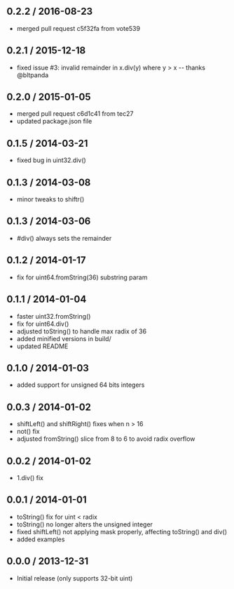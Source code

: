 ## 0.2.2 / 2016-08-23

- merged pull request c5f32fa from vote539

## 0.2.1 / 2015-12-18

- fixed issue #3: invalid remainder in x.div(y) where y > x -- thanks @bltpanda

## 0.2.0 / 2015-01-05

- merged pull request c6d1c41 from tec27
- updated package.json file

## 0.1.5 / 2014-03-21

- fixed bug in uint32.div()

## 0.1.3 / 2014-03-08

- minor tweaks to shiftr()

## 0.1.3 / 2014-03-06

- #div() always sets the remainder

## 0.1.2 / 2014-01-17

- fix for uint64.fromString(36) substring param

## 0.1.1 / 2014-01-04

- faster uint32.fromString()
- fix for uint64.div()
- adjusted toString() to handle max radix of 36
- added minified versions in build/
- updated README

## 0.1.0 / 2014-01-03

- added support for unsigned 64 bits integers

## 0.0.3 / 2014-01-02

- shiftLeft() and shiftRight() fixes when n > 16
- not() fix
- adjusted fromString() slice from 8 to 6 to avoid radix overflow

## 0.0.2 / 2014-01-02

- 1.div() fix

## 0.0.1 / 2014-01-01

- toString() fix for uint < radix
- toString() no longer alters the unsigned integer
- fixed shiftLeft() not applying mask properly, affecting toString() and div()
- added examples

## 0.0.0 / 2013-12-31

- Initial release (only supports 32-bit uint)
